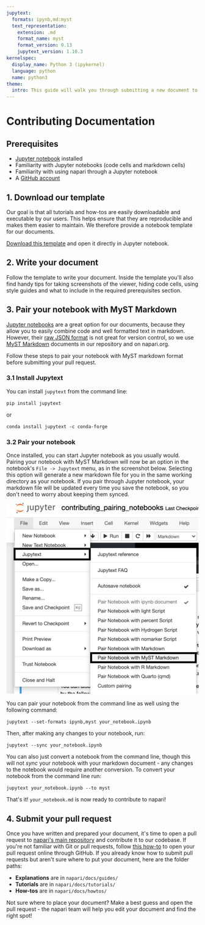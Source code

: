 ```yaml
---
jupytext:
  formats: ipynb,md:myst
  text_representation:
    extension: .md
    format_name: myst
    format_version: 0.13
    jupytext_version: 1.10.3
kernelspec:
  display_name: Python 3 (ipykernel)
  language: python
  name: python3
theme:
  intro: This guide will walk you through submitting a new document to napari.org.
---
```


# Contributing Documentation

## Prerequisites
- [Jupyter notebook](https://jupyter.org/) installed
- Familiarity with Jupyter notebooks (code cells and markdown cells)
- Familiarity with using napari through a Jupyter notebook
- A [GitHub account](https://github.com)
## 1. Download our template

Our goal is that all tutorials and how-tos are easily downloadable and executable by our users. 
This helps ensure that they are reproducible and makes them easier to maintain. 
We therefore provide a notebook template for our documents.
 
[Download this template](???) and open it directly in Jupyter notebook. 

## 2. Write your document

Follow the template to write your document. Inside the template you'll also find handy tips for taking screenshots of the viewer,
hiding code cells, using style guides and what to include in the required prerequisites section.

## 3. Pair your notebook with MyST Markdown

[Jupyter notebooks](https://jupyter.org/) are a great option for our documents, because they allow you to easily combine code and well formatted text in markdown. 
However, their [raw JSON format](https://numpy.org/numpy-tutorials/content/pairing.html#background) is not great for version control, so we use [MyST Markdown](https://myst-parser.readthedocs.io/en/latest/) documents in our repository and on napari.org.  

Follow these steps to pair your notebook with MyST markdown format before submitting your pull request.

### 3.1 Install Jupytext
You can install `jupytext` from the command line:

```
pip install jupytext
```

or

```
conda install jupytext -c conda-forge
```

### 3.2 Pair your notebook
Once installed, you can start Jupyter notebook as you usually would. Pairing your notebook with MyST Markdown
 will now be an option in the notebook's `File -> Jupytext` menu, as in the screenshot below. Selecting this option will generate a new markdown file
 for you in the same working directory as your notebook.
If you pair through Jupyter notebook, your markdown file will be updated every time you save the notebook,
so you don't need to worry about keeping them synced.

![Screenshot of Jupyter Notebook with File -> Jupytext menu open and Pair Notebook with MyST Markdown selected.](assets/jupyter_jupytext.png)

You can pair your notebook from the command line as well using the following command:

```
jupytext --set-formats ipynb,myst your_notebook.ipynb
```

Then, after making any changes to your notebook, run:

```
jupytext --sync your_notebook.ipynb
```

You can also just convert a notebook from the command line, though this will not *sync* your notebook with your markdown document - any changes to the notebook would require another conversion. To convert your notebook from the command line run:

```
jupytext your_notebook.ipynb --to myst
```

That's it! `your_notebook.md` is now ready to contribute to napari!
## 4. Submit your pull request

Once you have written and prepared your document, it's time to open a pull request to [napari's main repository](https://github.com/napari/napari) and contribute it to our codebase. 
If you're not familiar with Git or pull requests, follow [this how-to](./how_to_submit_pr_online.md) to open your pull request online through GitHub. 
If you already know how to submit pull requests but aren't sure where to put your document, here are the folder paths:

- **Explanations** are in `napari/docs/guides/`
- **Tutorials** are in `napari/docs/tutorials/`
- **How-tos** are in `napari/docs/howtos/`

Not sure where to place your document? Make a best guess and open the pull request - the napari team will
help you edit your document and find the right spot!
